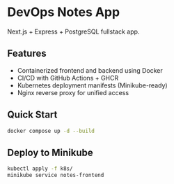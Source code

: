 # DevOps Notes App

Next.js + Express + PostgreSQL fullstack app.

## Features
- Containerized frontend and backend using Docker
- CI/CD with GitHub Actions + GHCR
- Kubernetes deployment manifests (Minikube-ready)
- Nginx reverse proxy for unified access

## Quick Start
```bash
docker compose up -d --build
```

## Deploy to Minikube
```bash
kubectl apply -f k8s/
minikube service notes-frontend
```
